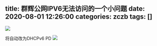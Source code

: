 title: 群辉公网IPV6无法访问的一个小问题
date: 2020-08-01 12:26:00
categories: zczb
tags: []
---
![](https://wangxblog.oss-cn-hangzhou.aliyuncs.com/usr/uploads/2020/08/2004770825.png)


将自动改为DHCPv6 PD
![](https://wangxblog.oss-cn-hangzhou.aliyuncs.com/usr/uploads/2020/08/769499012.png)
